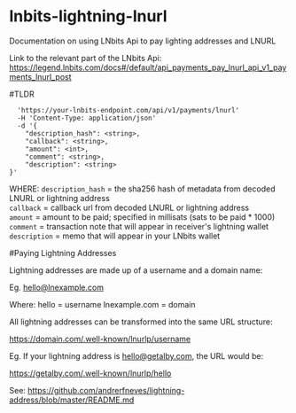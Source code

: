 # lnbits-lightning-lnurl
Documentation on using LNbits Api to pay lighting addresses and LNURL

Link to the relevant part of the LNbits Api: https://legend.lnbits.com/docs#/default/api_payments_pay_lnurl_api_v1_payments_lnurl_post

#TLDR

```curl -X 'POST' 
  'https://your-lnbits-endpoint.com/api/v1/payments/lnurl' 
  -H 'Content-Type: application/json' 
  -d '{
    "description_hash": <string>,
    "callback": <string>,
    "amount": <int>,
    "comment": <string>,
    "description": <string>
}'
```


WHERE:
`description_hash` = the sha256 hash of metadata from decoded LNURL or lightning address  
`callback` = callback url from decoded LNURL or lightning address  
`amount` = amount to be paid; specified in millisats (sats to be paid * 1000)  
`comment` = transaction note that will appear in receiver's lightning wallet  
`description` = memo that will appear in your LNbits wallet  



#Paying Lightning Addresses

Lightning addresses are made up of a username and a domain name:

Eg. hello@lnexample.com

Where:
hello = username
lnexample.com = domain

All lightning addresses can be transformed into the same URL structure:

https://domain.com/.well-known/lnurlp/username

Eg. If your lightning address is hello@getalby.com, the URL would be:

https://getalby.com/.well-known/lnurlp/hello

See: https://github.com/andrerfneves/lightning-address/blob/master/README.md
